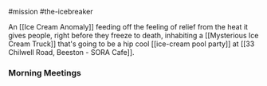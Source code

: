 #mission #the-icebreaker

An [[Ice Cream Anomaly]] feeding off the feeling of relief from the heat it gives people, right before they freeze to death, inhabiting a [[Mysterious Ice Cream Truck]] that's going to be a hip cool [[ice-cream pool party]] at [[33 Chilwell Road, Beeston - SORA Cafe]]. 

### Morning Meetings

